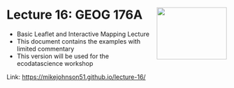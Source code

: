 # Lecture 16: GEOG 176A  <img src="img/ucsb_logo.png" width=160 height = 120 align="right" />
 
 - Basic Leaflet and Interactive Mapping Lecture
 - This document contains the examples with limited commentary
 - This version will be used for the ecodatascience workshop
 
 Link: https://mikejohnson51.github.io/lecture-16/

